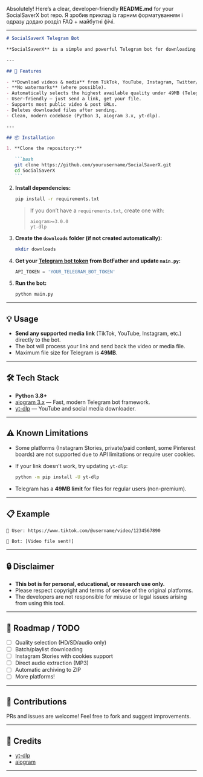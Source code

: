Absolutely! Here’s a clear, developer-friendly **README.md** for your SocialSaverX bot repo.
Я зробив приклад із гарним форматуванням і одразу додаю розділ FAQ + майбутні фічі.

---

````markdown
# SocialSaverX Telegram Bot

**SocialSaverX** is a simple and powerful Telegram bot for downloading videos and media from TikTok, YouTube, YouTube Shorts, Instagram, Twitter/X, Facebook, Reddit, and many other platforms — straight to your Telegram chat!

---

## 🚀 Features

- **Download videos & media** from TikTok, YouTube, Instagram, Twitter/X, Facebook, Reddit, and more.
- **No watermarks** (where possible).
- Automatically selects the highest available quality under 49MB (Telegram limit).
- User-friendly — just send a link, get your file.
- Supports most public video & post URLs.
- Deletes downloaded files after sending.
- Clean, modern codebase (Python 3, aiogram 3.x, yt-dlp).

---

## 📦 Installation

1. **Clone the repository:**

   ```bash
   git clone https://github.com/yourusername/SocialSaverX.git
   cd SocialSaverX
   ```
````

2. **Install dependencies:**

   ```bash
   pip install -r requirements.txt
   ```

   > If you don’t have a `requirements.txt`, create one with:
   >
   > ```
   > aiogram>=3.0.0
   > yt-dlp
   > ```

3. **Create the `downloads` folder (if not created automatically):**

   ```bash
   mkdir downloads
   ```

4. **Get your [Telegram bot token](https://core.telegram.org/bots#6-botfather) from BotFather and update `main.py`:**

   ```python
   API_TOKEN = 'YOUR_TELEGRAM_BOT_TOKEN'
   ```

5. **Run the bot:**

   ```bash
   python main.py
   ```

---

## 💡 Usage

- **Send any supported media link** (TikTok, YouTube, Instagram, etc.) directly to the bot.
- The bot will process your link and send back the video or media file.
- Maximum file size for Telegram is **49MB**.

---

## 🛠️ Tech Stack

- **Python 3.8+**
- [aiogram 3.x](https://docs.aiogram.dev/en/latest/) — Fast, modern Telegram bot framework.
- [yt-dlp](https://github.com/yt-dlp/yt-dlp) — YouTube and social media downloader.

---

## ⚠️ Known Limitations

- Some platforms (Instagram Stories, private/paid content, some Pinterest boards) are not supported due to API limitations or require user cookies.
- If your link doesn’t work, try updating `yt-dlp`:

  ```bash
  python -m pip install -U yt-dlp
  ```

- Telegram has a **49MB limit** for files for regular users (non-premium).

---

## 📋 Example

```
👤 User: https://www.tiktok.com/@username/video/1234567890

🤖 Bot: [Video file sent!]
```

---

## 🔒 Disclaimer

- **This bot is for personal, educational, or research use only.**
- Please respect copyright and terms of service of the original platforms.
- The developers are not responsible for misuse or legal issues arising from using this tool.

---

## 🚧 Roadmap / TODO

- [ ] Quality selection (HD/SD/audio only)
- [ ] Batch/playlist downloading
- [ ] Instagram Stories with cookies support
- [ ] Direct audio extraction (MP3)
- [ ] Automatic archiving to ZIP
- [ ] More platforms!

---

## 🤝 Contributions

PRs and issues are welcome! Feel free to fork and suggest improvements.

---

## 🦾 Credits

- [yt-dlp](https://github.com/yt-dlp/yt-dlp)
- [aiogram](https://github.com/aiogram/aiogram)

---
